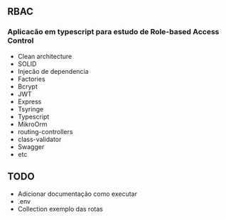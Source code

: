 ## RBAC

### Aplicacão em typescript para estudo de Role-based Access Control


 - Clean architecture
 - SOLID
 - Injecão de dependencia
 - Factories
 - Bcrypt
 - JWT
 - Express
 - Tsyringe
 - Typescript
 - MikroOrm
 - routing-controllers
 - class-validator
 - Swagger
 - etc


## TODO
- Adicionar documentação como executar
- .env
- Collection exemplo das rotas
